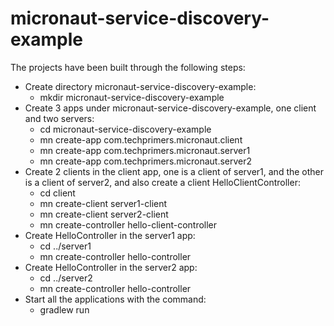 # micronaut-service-discovery-example
The projects have been built through the following steps:
* Create directory micronaut-service-discovery-example:
  - mkdir micronaut-service-discovery-example
* Create 3 apps under micronaut-service-discovery-example, one client and two servers:
  - cd micronaut-service-discovery-example
  - mn create-app com.techprimers.micronaut.client
  - mn create-app com.techprimers.micronaut.server1
  - mn create-app com.techprimers.micronaut.server2
* Create 2 clients in the client app, one is a client of server1, and the other is a client of server2,
  and also create a client HelloClientController:
  - cd client 
  - mn create-client server1-client
  - mn create-client server2-client
  - mn create-controller hello-client-controller
* Create HelloController in the server1 app:
  - cd ../server1
  - mn create-controller hello-controller
* Create HelloController in the server2 app:
  - cd ../server2
  - mn create-controller hello-controller
* Start all the applications with the command:
  - gradlew run